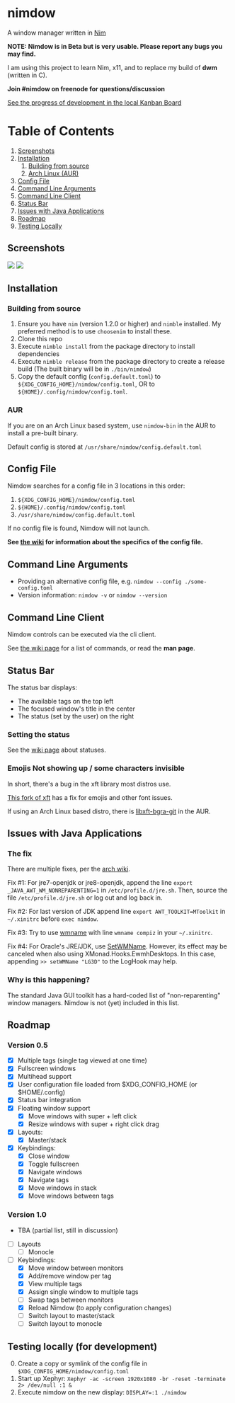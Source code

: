 # nimdow

A window manager written in [Nim](https://nim-lang.org/)

**NOTE: Nimdow is in Beta but is very usable. Please report any bugs you may find.**

I am using this project to learn Nim, x11, and to replace my build of **dwm** (written in C).

**Join #nimdow on freenode for questions/discussion**

[See the progress of development in the local Kanban Board](https://github.com/avahe-kellenberger/nimdow/projects/1?fullscreen=true)

# Table of Contents

1. [Screenshots](#screenshots)
2. [Installation](#installation)
    1. [Building from source](#building)
    2. [Arch Linux (AUR)](#aur)
3. [Config File](#config)
4. [Command Line Arguments](#cli)
5. [Command Line Client](#cli-client)
6. [Status Bar](#statusbar)
7. [Issues with Java Applications](#issues-with-java-applications)
8. [Roadmap](#roadmap)
9. [Testing Locally](#testing)


## Screenshots

![](https://user-images.githubusercontent.com/34498340/84605679-209c3d80-ae6d-11ea-8823-09b2c8626b55.png)
![](https://user-images.githubusercontent.com/34498340/85915010-bf338180-b811-11ea-990d-7b56c13887f9.png)

## Installation

### Building from source <a name="building"></a>

1. Ensure you have `nim` (version 1.2.0 or higher) and `nimble` installed. My preferred method is to use `choosenim` to install these.
2. Clone this repo
3. Execute `nimble install` from the package directory to install dependencies
4. Execute `nimble release` from the package directory to create a release build (The built binary will be in `./bin/nimdow`)
5. Copy the default config (`config.default.toml`) to `${XDG_CONFIG_HOME}/nimdow/config.toml`, OR to `${HOME}/.config/nimdow/config.toml`.

### AUR

If you are on an Arch Linux based system, use `nimdow-bin` in the AUR to install a pre-built binary.

Default config is stored at `/usr/share/nimdow/config.default.toml`

## Config File <a name="config"></a>

Nimdow searches for a config file in 3 locations in this order:

1. `${XDG_CONFIG_HOME}/nimdow/config.toml`
2. `${HOME}/.config/nimdow/config.toml`
3. `/usr/share/nimdow/config.default.toml`

If no config file is found, Nimdow will not launch.

**See [the wiki](https://github.com/avahe-kellenberger/nimdow/wiki/User-Configuration-File) for information about the specifics of the config file.**

## Command Line Arguments <a name="cli"></a>

- Providing an alternative config file, e.g. `nimdow --config ./some-config.toml`
- Version information: `nimdow -v` or `nimdow --version`

## Command Line Client <a name="cli-client"></a>

Nimdow controls can be executed via the cli client.

See [the wiki page](https://github.com/avahe-kellenberger/nimdow/wiki/CLI-Client) for a list of commands,
or read the **man page**.

## Status Bar <a name="statusbar"></a>

The status bar displays:
- The available tags on the top left
- The focused window's title in the center
- The status (set by the user) on the right

### Setting the status <a name="setting-status"></a>

See the [wiki page](https://github.com/avahe-kellenberger/nimdow/wiki/Setting-the-status) about statuses.

### Emojis Not showing up / some characters invisible

In short, there's a bug in the xft library most distros use.

[This fork of xft](https://gitlab.freedesktop.org/xorg/lib/libxft) has a fix for emojis and other font issues.

If using an Arch Linux based distro, there is [libxft-bgra-git](https://aur.archlinux.org/packages/libxft-bgra-git/) in the AUR.

## Issues with Java Applications

### The fix

There are multiple fixes, per the [arch wiki](https://wiki.archlinux.org/index.php/Java#Gray_window,_applications_not_resizing_with_WM,_menus_immediately_closing).

Fix #1:
For jre7-openjdk or jre8-openjdk, append the line `export _JAVA_AWT_WM_NONREPARENTING=1` in `/etc/profile.d/jre.sh`.
Then, source the file `/etc/profile.d/jre.sh` or log out and log back in.

Fix #2:
For last version of JDK append line `export AWT_TOOLKIT=MToolkit` in `~/.xinitrc` before `exec nimdow`.

Fix #3:
Try to use [wmname](https://tools.suckless.org/x/wmname/) with line `wmname compiz` in your `~/.xinitrc`.

Fix #4:
For Oracle's JRE/JDK, use [SetWMName](https://wiki.haskell.org/Xmonad/Frequently_asked_questions#Using_SetWMName).
However,
its effect may be canceled when also using XMonad.Hooks.EwmhDesktops.
In this case,
appending `>> setWMName "LG3D"` to the LogHook may help.

### Why is this happening?

The standard Java GUI toolkit has a hard-coded list of "non-reparenting" window managers.
Nimdow is not (yet) included in this list.

## Roadmap

### Version 0.5

- [x] Multiple tags (single tag viewed at one time)
- [x] Fullscreen windows
- [x] Multihead support
- [x] User configuration file loaded from $XDG_CONFIG_HOME (or $HOME/.config)
- [x] Status bar integration
- [x] Floating window support
  - [x] Move windows with super + left click
  - [x] Resize windows with super + right click drag
- [x] Layouts:
  - [x] Master/stack
- [x] Keybindings:
  - [x] Close window
  - [x] Toggle fullscreen
  - [x] Navigate windows
  - [x] Navigate tags
  - [x] Move windows in stack
  - [x] Move windows between tags

### Version 1.0

- TBA (partial list, still in discussion)
- [ ] Layouts
  - [ ] Monocle
- [ ] Keybindings:
  - [x] Move window between monitors
  - [x] Add/remove window per tag
  - [x] View multiple tags
  - [x] Assign single window to multiple tags
  - [ ] Swap tags between monitors
  - [x] Reload Nimdow (to apply configuration changes)
  - [ ] Switch layout to master/stack
  - [ ] Switch layout to monocle

## Testing locally (for development) <a name="testing"></a>

0. Create a copy or symlink of the config file in `$XDG_CONFIG_HOME/nimdow/config.toml`
1. Start up Xephyr: `Xephyr -ac -screen 1920x1080 -br -reset -terminate 2> /dev/null :1 &`
2. Execute nimdow on the new display: `DISPLAY=:1 ./nimdow`


